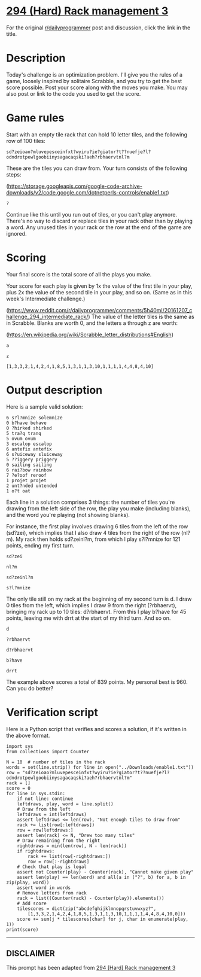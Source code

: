 # [294 (Hard) Rack management 3](https://www.reddit.com/r/dailyprogrammer/comments/5hcd0x/20161209_challenge_294_hard_rack_management_3/)

For the original [r/dailyprogrammer](https://www.reddit.com/r/dailyprogrammer/) post and discussion, click the link in the title.

# Description
Today's challenge is an optimization problem. I'll give you the rules of a game, loosely inspired by solitaire Scrabble, and you try to get the best score possible. Post your score along with the moves you make. You may also post or link to the code you used to get the score.

# Game rules
Start with an empty tile rack that can hold 10 letter tiles, and the following row of 100 tiles:


```
sd?zeioao?mluvepesceinfxt?wyiru?ie?giator?t??nuefje?l?odndrotpewlgoobiinysagacaqski?aeh?rbhaervtnl?m
```
These are the tiles you can draw from. Your turn consists of the following steps:

(https://storage.googleapis.com/google-code-archive-downloads/v2/code.google.com/dotnetperls-controls/enable1.txt)

```
?
```
Continue like this until you run out of tiles, or you can't play anymore. There's no way to discard or replace tiles in your rack other than by playing a word. Any unused tiles in your rack or the row at the end of the game are ignored.

# Scoring
Your final score is the total score of all the plays you make.

Your score for each play is given by 1x the value of the first tile in your play, plus 2x the value of the second tile in your play, and so on. (Same as in this week's Intermediate challenge.)

(https://www.reddit.com/r/dailyprogrammer/comments/5h40ml/20161207_challenge_294_intermediate_rack/)
The value of the letter tiles is the same as in Scrabble. Blanks are worth 0, and the letters a through z are worth:

(https://en.wikipedia.org/wiki/Scrabble_letter_distributions#English)

```
a
```

```
z
```

```
[1,3,3,2,1,4,2,4,1,8,5,1,3,1,1,3,10,1,1,1,1,4,4,8,4,10]
```
# Output description
Here is a sample valid solution:


```
6 s?l?mnize solemnize
0 b?have behave
0 ?hirked shirked
5 tra?q tranq
5 ovum ovum
3 escalop escalop
6 antefix antefix
6 s?uiceway sluiceway
5 ??iggery priggery
0 sailing sailing
6 rai?bow rainbow
7 ?e?oof reroof
1 projet projet
2 unt?nded untended
1 o?t oat
```
Each line in a solution comprises 3 things: the number of tiles you're drawing from the left side of the row, the play you make (including blanks), and the word you're playing (not showing blanks).

For instance, the first play involves drawing 6 tiles from the left of the row (sd?zei), which implies that I also draw 4 tiles from the right of the row (nl?m). My rack then holds sd?zeinl?m, from which I play s?l?mnize for 121 points, ending my first turn.


```
sd?zei
```

```
nl?m
```

```
sd?zeinl?m
```

```
s?l?mnize
```
The only tile still on my rack at the beginning of my second turn is d. I draw 0 tiles from the left, which implies I draw 9 from the right (?rbhaervt), bringing my rack up to 10 tiles: d?rbhaervt. From this I play b?have for 45 points, leaving me with drrt at the start of my third turn. And so on.


```
d
```

```
?rbhaervt
```

```
d?rbhaervt
```

```
b?have
```

```
drrt
```
The example above scores a total of 839 points. My personal best is 960. Can you do better?

# Verification script
Here is a Python script that verifies and scores a solution, if it's written in the above format.


```
import sys
from collections import Counter

N = 10  # number of tiles in the rack
words = set(line.strip() for line in open("../Downloads/enable1.txt"))
row = "sd?zeioao?mluvepesceinfxt?wyiru?ie?giator?t??nuefje?l?odndrotpewlgoobiinysagacaqski?aeh?rbhaervtnl?m"
rack = []
score = 0
for line in sys.stdin:
    if not line: continue
    leftdraws, play, word = line.split()
    # Draw from the left
    leftdraws = int(leftdraws)
    assert leftdraws <= len(row), "Not enough tiles to draw from"
    rack += list(row[:leftdraws])
    row = row[leftdraws:]
    assert len(rack) <= N, "Drew too many tiles"
    # Draw remaining from the right
    rightdraws = min(len(row), N - len(rack))
    if rightdraws:
        rack += list(row[-rightdraws:])
        row = row[:-rightdraws]
    # Check that play is legal
    assert not Counter(play) - Counter(rack), "Cannot make given play"
    assert len(play) == len(word) and all(a in ("?", b) for a, b in zip(play, word))
    assert word in words
    # Remove letters from rack
    rack = list((Counter(rack) - Counter(play)).elements())
    # Add score
    tilescores = dict(zip("abcdefghijklmnopqrstuvwxyz?",
        [1,3,3,2,1,4,2,4,1,8,5,1,3,1,1,3,10,1,1,1,1,4,4,8,4,10,0]))
    score += sum(j * tilescores[char] for j, char in enumerate(play, 1))
print(score)
```

----
## **DISCLAIMER**
This prompt has been adapted from [294 [Hard] Rack management 3](https://www.reddit.com/r/dailyprogrammer/comments/5hcd0x/20161209_challenge_294_hard_rack_management_3/
)
